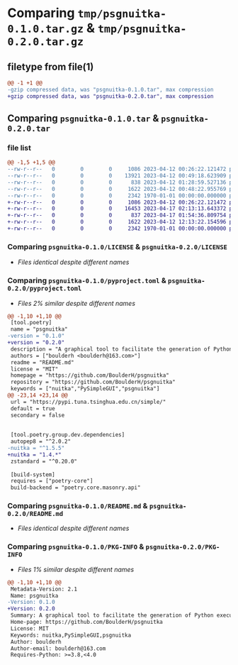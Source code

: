 # Comparing `tmp/psgnuitka-0.1.0.tar.gz` & `tmp/psgnuitka-0.2.0.tar.gz`

## filetype from file(1)

```diff
@@ -1 +1 @@
-gzip compressed data, was "psgnuitka-0.1.0.tar", max compression
+gzip compressed data, was "psgnuitka-0.2.0.tar", max compression
```

## Comparing `psgnuitka-0.1.0.tar` & `psgnuitka-0.2.0.tar`

### file list

```diff
@@ -1,5 +1,5 @@
--rw-r--r--   0        0        0     1086 2023-04-12 00:26:22.121472 psgnuitka-0.1.0/LICENSE
--rw-r--r--   0        0        0    13921 2023-04-12 00:49:18.623909 psgnuitka-0.1.0/psgnuitka.py
--rw-r--r--   0        0        0      838 2023-04-12 01:28:59.527136 psgnuitka-0.1.0/pyproject.toml
--rw-r--r--   0        0        0     1622 2023-04-12 00:48:22.955769 psgnuitka-0.1.0/README.md
--rw-r--r--   0        0        0     2342 1970-01-01 00:00:00.000000 psgnuitka-0.1.0/PKG-INFO
+-rw-r--r--   0        0        0     1086 2023-04-12 00:26:22.121472 psgnuitka-0.2.0/LICENSE
+-rw-r--r--   0        0        0    16453 2023-04-17 02:13:13.643372 psgnuitka-0.2.0/psgnuitka.py
+-rw-r--r--   0        0        0      837 2023-04-17 01:54:36.809754 psgnuitka-0.2.0/pyproject.toml
+-rw-r--r--   0        0        0     1622 2023-04-12 12:13:22.154596 psgnuitka-0.2.0/README.md
+-rw-r--r--   0        0        0     2342 1970-01-01 00:00:00.000000 psgnuitka-0.2.0/PKG-INFO
```

### Comparing `psgnuitka-0.1.0/LICENSE` & `psgnuitka-0.2.0/LICENSE`

 * *Files identical despite different names*

### Comparing `psgnuitka-0.1.0/pyproject.toml` & `psgnuitka-0.2.0/pyproject.toml`

 * *Files 2% similar despite different names*

```diff
@@ -1,10 +1,10 @@
 [tool.poetry]
 name = "psgnuitka"
-version = "0.1.0"
+version = "0.2.0"
 description = "A graphical tool to facilitate the generation of Python executables using Nuitka"
 authors = ["boulderh <boulderh@163.com>"]
 readme = "README.md"
 license = "MIT"
 homepage = "https://github.com/BoulderH/psgnuitka"
 repository = "https://github.com/BoulderH/psgnuitka"
 keywords = ["nuitka","PySimpleGUI","psgnuitka"]
@@ -23,14 +23,14 @@
 url = "https://pypi.tuna.tsinghua.edu.cn/simple/"
 default = true
 secondary = false
 
 
 [tool.poetry.group.dev.dependencies]
 autopep8 = "^2.0.2"
-nuitka = "^1.5.5"
+nuitka = "1.4.*"
 zstandard = "^0.20.0"
 
 [build-system]
 requires = ["poetry-core"]
 build-backend = "poetry.core.masonry.api"
```

### Comparing `psgnuitka-0.1.0/README.md` & `psgnuitka-0.2.0/README.md`

 * *Files identical despite different names*

### Comparing `psgnuitka-0.1.0/PKG-INFO` & `psgnuitka-0.2.0/PKG-INFO`

 * *Files 1% similar despite different names*

```diff
@@ -1,10 +1,10 @@
 Metadata-Version: 2.1
 Name: psgnuitka
-Version: 0.1.0
+Version: 0.2.0
 Summary: A graphical tool to facilitate the generation of Python executables using Nuitka
 Home-page: https://github.com/BoulderH/psgnuitka
 License: MIT
 Keywords: nuitka,PySimpleGUI,psgnuitka
 Author: boulderh
 Author-email: boulderh@163.com
 Requires-Python: >=3.8,<4.0
```

